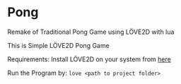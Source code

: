 # Pong
Remake of Traditional Pong Game using LÖVE2D with lua

This is Simple LÖVE2D Pong Game

Requirements:
Install LÖVE2D on your system from <a href="https://love2d.org/">here</a>

Run the Program by:
`love <path to project folder>`